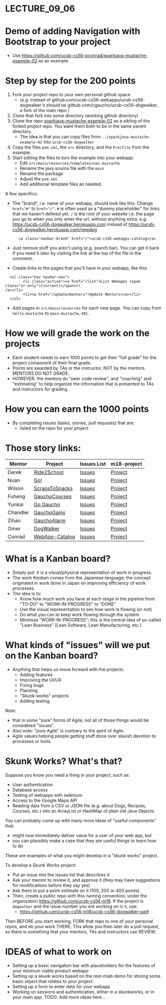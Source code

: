 # LECTURE_09_06


# Demo of adding Navigation with Bootstrap to your project

* Use <https://github.com/ucsb-cs56-pconrad/sparkjava-mustache-example-02> as an example.

# Step by step for the 200 points

1. Fork your project repo to your own personal github space 
   * (e.g. instead of github.com/ucsb-cs56-webapps/ucsb-cs56-dogwalker 
      it should be github.com/cgaucho/ucsb-cs56-dogwalker, a fork of the main repo )
2. Clone that fork into some directory (working github directory)
3. Clone the repo [sparkjava-mustache-example-02](https://github.com/ucsb-cs56-pconrad/sparkjava-mustache-example-02)
   as a sibling of the forked project repo.  You want them both to be in the same parent directory.
   * The idea is that you can copy files from  `../sparkjava-mustache-example-02` 
      into `ucsb-cs56-dogwalker` 
4. Copy the files `pom.xml`, the `src` directory, and the `Procfile` from the example.
5. Start editing the files to turn the example into your webapp:
   * Edit `src/main/resources/templates/nav.mustache`
   * Rename the java source file with the `main`
   * Rename the package
   * Adjust the `pom.xml`
   * Add additional template files as needed.
   
A few specifics:

* The "brand", i.e. name of your webapp, should look like this.  Change `href="#"` to `href="/"`.
   `#` is often used as a "dummy placeholder" for links that we haven't defined yet.  `/` is the root
   of your website i.e. the page you go to when you only enter the url, without anything extra,
   e.g. https://ucsb-cs56-dogwalker.herokuapp.com 
   instead of https://ucsb-cs56-dogwalker.herokuapp.com/newdog

```
      <a class="navbar-brand" href="/">ucsb-cs56-webapps-catalog</a>
```

* Just remove stuff you aren't using (e.g. search bar). You can get it back if you need it later 
   by visiting the link at the top of the file in the comment.

* Create links to the pages that you'll have in your webapp, like this:

```
  <ul class="nav navbar-nav">
        <li class="active"><a href="/list">List Webapps <span class="sr-only">(current)</span><\
/a></li>
        <li><a href="/update/mentors">Update Mentors</a></li>
  </ul>
```

* Add pages in `src/main/resources` for each new page.  You can copy from `hello.mustache` to `main.mustache`, etc.


# How we will grade the work on the projects

* Each student needs to earn 1000 points to get their "full grade" for the project component of their final grade.
* Points are awarded by TAs or the instructor, NOT by the mentors.  MENTORS DO NOT GRADE.
* HOWEVER: the mentors do "peer code review", and "coaching" and "estimating" to help organize the information that is presented to TAs and instructors for grading.

# How you can earn the 1000 points

* By completing issues (tasks, stories, pull requests) that are:
   * listed on the repo for your project
   
   
# Those story links:

| Mentor | Project | Issues List |  m18-project |
|-|-|-|-|
|  Derek | [Ride2School](https://github.com/ucsb-cs56-webapps/ucsb-cs56-ride2school) | [Issues](https://github.com/ucsb-cs56-webapps/ucsb-cs56-ride2school/issues)| [Project](https://github.com/ucsb-cs56-webapps/ucsb-cs56-ride2school/projects/1)|
| 	Nuan	|[Go!](https://github.com/ucsb-cs56-webapps/ucsb-cs56-go)| [Issues](https://github.com/ucsb-cs56-webapps/ucsb-cs56-go/issues)| [Project](https://github.com/ucsb-cs56-webapps/ucsb-cs56-go/projects/1)|
| Wilson | [ScrapsToSnacks](https://github.com/ucsb-cs56-webapps/ucsb-cs56-scrapstosnacks	) | [Issues](https://github.com/ucsb-cs56-webapps/ucsb-cs56-scrapstosnacks/issues)| [Project](https://github.com/ucsb-cs56-webapps/ucsb-cs56-scrapstosnacks/projects/1)|
| Fuheng | [GauchoCourses](https://github.com/ucsb-cs56-webapps/ucsb-cs56-gauchocourses) | [Issues](https://github.com/ucsb-cs56-webapps/ucsb-cs56-gauchocourses/issues)|[Project](https://github.com/ucsb-cs56-webapps/ucsb-cs56-gauchocourses/projects/1)|
| Yunkai | [Go Gaucho](https://github.com/ucsb-cs56-webapps/ucsb-cs56-gogaucho) | [Issues](https://github.com/ucsb-cs56-webapps/ucsb-cs56-gogaucho/issues)|[Project](https://github.com/ucsb-cs56-webapps/ucsb-cs56-gogaucho/projects/1)|
| Chandler | [GauchoGains](https://github.com/ucsb-cs56-webapps/ucsb-cs56-gauchogains) | [Issues](https://github.com/ucsb-cs56-webapps/ucsb-cs56-gauchogains/issues)|[Project](https://github.com/ucsb-cs56-webapps/ucsb-cs56-gauchogains/projects/2)|
| Zihao | [GauchoAlarm](https://github.com/ucsb-cs56-webapps/ucsb-cs56-gauchoalarm) | [Issues](https://github.com/ucsb-cs56-webapps/ucsb-cs56-gauchoalarm/issues) |[Project](https://github.com/ucsb-cs56-webapps/ucsb-cs56-gauchoalarm/projects/1) |
| Omer | [DogWalker](https://github.com/ucsb-cs56-webapps/ucsb-cs56-dogwalker) | [Issues](https://github.com/ucsb-cs56-webapps/ucsb-cs56-dogwalker/issues)|[Project](https://github.com/ucsb-cs56-webapps/ucsb-cs56-dogwalker/projects/1)|
| Conrad | [WebApp-Catalog](https://github.com/ucsb-cs56-webapps/ucsb-cs56-webapp-catalog) | [Issues](https://github.com/ucsb-cs56-webapps/ucsb-cs56-webapp-catalog/issues) | [Project](https://github.com/ucsb-cs56-webapps/ucsb-cs56-webapp-catalog/projects/2) | 


# What is a Kanban board?

* Simply put: it is a visual/physical representation of work in progress. 
* The work *Kanban* comes from the Japanese language; the concept originated in work done in Japan on improving efficiency of work processes.
* The idea is to:
   * Know how much work you have at each stage in the pipeline from "TO-DO" to "WORK-IN-PROGRESS" to "DONE"
   * Use the visual representation to see how work is flowing (or not)
   * Do what you can to keep work flowing through the system
   * Minimize "WORK-IN-PROGRESS"; this is the central idea of so-called "Lean Business" (Lean Software, Lean Manufacturing, etc.)
   
# What kinds of "issues" will we put on the Kanban board?

* Anything that helps us move forward with the projects:
   * Adding features
   * Improving the UI/UX
   * Fixing bugs
   * Planning
   * "Skunk-works" projects
   * Adding testing

Note:
  * that in some "pure" forms of Agile, not all of those things would be considered "issues".  
  * Also note: "pure Agile" is contrary to the spirit of Agile.  
  * Agile values helping people getting stuff done over slavish devotion to processes or tools.
  

# Skunk Works? What's that?

Suppose you know you need a thing in your project, such as:

* User authentication
* Database access
* Testing of webapps with selenium
* Access to the Google Maps API
* Reading data from a CSV or JSON file (e.g. about Dogs, Recipies, Courses, etc.) into an ArrayList or HashMap of plain old Java Objects.

You can probably come up with many more ideas of "useful components" that:
* might now immediately deliver value for a user of your web app, but 
* you can plausibly make a case that they are useful things to learn how to do

These are examples of what you might develop in a "skunk works" project.

To develop a Skunk Works project:

* Put an issue into the issues list that describes it
* Ask your mentor to review it, and approve it (they may have suggestions for modificaitons before they say yes)
* Ask them to put a point estimate on it (100, 200 or 400 points)
* Then, create a public repo with this naming convention, under the organization <https://github.com/ucsb-cs56-m18>.  If the project is `dogwalker` and the issue number you are working on is `9`, use:
    * https://github.com/ucsb-cs56-m18/ucsb-cs56-dogwalker-sw9
    
Then BEFORE you start working, FORK that repo to one of your personal repos, and do your work THERE.  This allow you then later do a pull request, so there is something that your mentors, TAs and instructors can REVIEW.

# IDEAS of what to work on

* Setting up a basic navigation bar with placeholders for the features of your mininum viable product webapp
* Setting up a skunk works based on the rest-mlab demo for storing some basic object that relates to your project
* Setting up a form to enter data for your webapp 
* Working on sessions and authentication, either in a skunkworks, or in your main app.
TODO: Add more ideas here...
